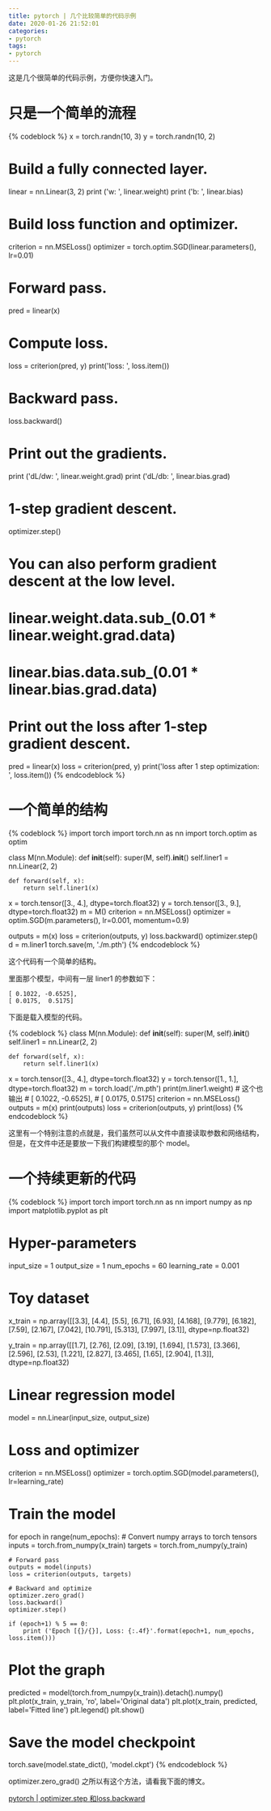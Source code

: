```yaml
---
title: pytorch | 几个比较简单的代码示例
date: 2020-01-26 21:52:01
categories:
- pytorch
tags:
- pytorch
---
```

这是几个很简单的代码示例，方便你快速入门。

<!-- more -->

# 只是一个简单的流程

{% codeblock %}
x = torch.randn(10, 3)
y = torch.randn(10, 2)

# Build a fully connected layer.
linear = nn.Linear(3, 2)
print ('w: ', linear.weight)
print ('b: ', linear.bias)

# Build loss function and optimizer.
criterion = nn.MSELoss()
optimizer = torch.optim.SGD(linear.parameters(), lr=0.01)

# Forward pass.
pred = linear(x)

# Compute loss.
loss = criterion(pred, y)
print('loss: ', loss.item())

# Backward pass.
loss.backward()

# Print out the gradients.
print ('dL/dw: ', linear.weight.grad) 
print ('dL/db: ', linear.bias.grad)

# 1-step gradient descent.
optimizer.step()

# You can also perform gradient descent at the low level.
# linear.weight.data.sub_(0.01 * linear.weight.grad.data)
# linear.bias.data.sub_(0.01 * linear.bias.grad.data)

# Print out the loss after 1-step gradient descent.
pred = linear(x)
loss = criterion(pred, y)
print('loss after 1 step optimization: ', loss.item())
{% endcodeblock %}

# 一个简单的结构

{% codeblock %}
import torch
import torch.nn as nn
import torch.optim as optim


class M(nn.Module):
    def __init__(self):
        super(M, self).__init__()
        self.liner1 = nn.Linear(2, 2)

    def forward(self, x):
        return self.liner1(x)


x = torch.tensor([3., 4.], dtype=torch.float32)
y = torch.tensor([3., 9.], dtype=torch.float32)
m = M()
criterion = nn.MSELoss()
optimizer = optim.SGD(m.parameters(), lr=0.001, momentum=0.9)

outputs = m(x)
loss = criterion(outputs, y)
loss.backward()
optimizer.step()
d = m.liner1
torch.save(m, './m.pth')
{% endcodeblock %}

这个代码有一个简单的结构。

里面那个模型，中间有一层 liner1 的参数如下：

	[ 0.1022, -0.6525],
	[ 0.0175,  0.5175]

下面是载入模型的代码。

{% codeblock %}
class M(nn.Module):
    def __init__(self):
        super(M, self).__init__()
        self.liner1 = nn.Linear(2, 2)

    def forward(self, x):
        return self.liner1(x)

x = torch.tensor([3., 4.], dtype=torch.float32)
y = torch.tensor([1., 1.], dtype=torch.float32)
m = torch.load('./m.pth')
print(m.liner1.weight)
	# 这个也输出
	# [ 0.1022, -0.6525],
    # [ 0.0175,  0.5175]
criterion = nn.MSELoss()
outputs = m(x)
print(outputs)
loss = criterion(outputs, y)
print(loss)
{% endcodeblock %}

这里有一个特别注意的点就是，我们虽然可以从文件中直接读取参数和网络结构，但是，在文件中还是要放一下我们构建模型的那个 model。

# 一个持续更新的代码

{% codeblock %}
import torch
import torch.nn as nn
import numpy as np
import matplotlib.pyplot as plt


# Hyper-parameters
input_size = 1
output_size = 1
num_epochs = 60
learning_rate = 0.001

# Toy dataset
x_train = np.array([[3.3], [4.4], [5.5], [6.71], [6.93], [4.168], 
                    [9.779], [6.182], [7.59], [2.167], [7.042], 
                    [10.791], [5.313], [7.997], [3.1]], dtype=np.float32)

y_train = np.array([[1.7], [2.76], [2.09], [3.19], [1.694], [1.573], 
                    [3.366], [2.596], [2.53], [1.221], [2.827], 
                    [3.465], [1.65], [2.904], [1.3]], dtype=np.float32)

# Linear regression model
model = nn.Linear(input_size, output_size)

# Loss and optimizer
criterion = nn.MSELoss()
optimizer = torch.optim.SGD(model.parameters(), lr=learning_rate)  

# Train the model
for epoch in range(num_epochs):
    # Convert numpy arrays to torch tensors
    inputs = torch.from_numpy(x_train)
    targets = torch.from_numpy(y_train)

    # Forward pass
    outputs = model(inputs)
    loss = criterion(outputs, targets)
    
    # Backward and optimize
    optimizer.zero_grad()
    loss.backward()
    optimizer.step()
    
    if (epoch+1) % 5 == 0:
        print ('Epoch [{}/{}], Loss: {:.4f}'.format(epoch+1, num_epochs, loss.item()))

# Plot the graph
predicted = model(torch.from_numpy(x_train)).detach().numpy()
plt.plot(x_train, y_train, 'ro', label='Original data')
plt.plot(x_train, predicted, label='Fitted line')
plt.legend()
plt.show()

# Save the model checkpoint
torch.save(model.state_dict(), 'model.ckpt')
{% endcodeblock %}

optimizer.zero_grad() 之所以有这个方法，请看我下面的博文。

[pytorch | optimizer.step 和loss.backward](https://benpaodewoniu.github.io/2020/01/26/torch2/)








